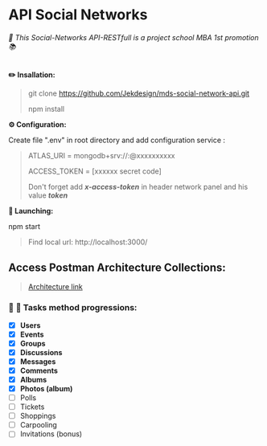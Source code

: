 # API Social Networks

###### :school: This Social-Networks API-RESTfull is a project school MBA 1st promotion :books:


**:pencil2: Insallation:**

> git clone https://github.com/Jekdesign/mds-social-network-api.git
>
> npm install



**⚙️ Configuration:**

Create file ".env" in root directory and add configuration service :

> ATLAS_URI = mongodb+srv://<name>:<pass>@xxxxxxxxxx
> 
> ACCESS_TOKEN = [xxxxxx secret code]
>
> Don't forget add ***x-access-token*** in header network panel and his value ***token***



**:rocket: Launching:** 

npm start

> Find local url: http://localhost:3000/


## Access Postman Architecture Collections:

> [Architecture link](https://documenter.getpostman.com/view/11411211/SzmjyEyD?version=latest#664768fd-8f5c-4091-90fa-fd0c47c08784)


### :memo: :pencil: Tasks method progressions:

- [x] **Users**
- [x] **Events**
- [x] **Groups**
- [x] **Discussions**
- [x] **Messages**
- [x] **Comments**
- [x] **Albums**
- [x] **Photos (album)**
- [ ] Polls
- [ ] Tickets
- [ ] Shoppings
- [ ] Carpooling
- [ ] Invitations (bonus)